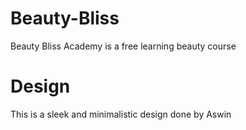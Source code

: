 # Beauty-Bliss

Beauty Bliss Academy is a free learning beauty course

# Design

This is a sleek and minimalistic design done by Aswin
